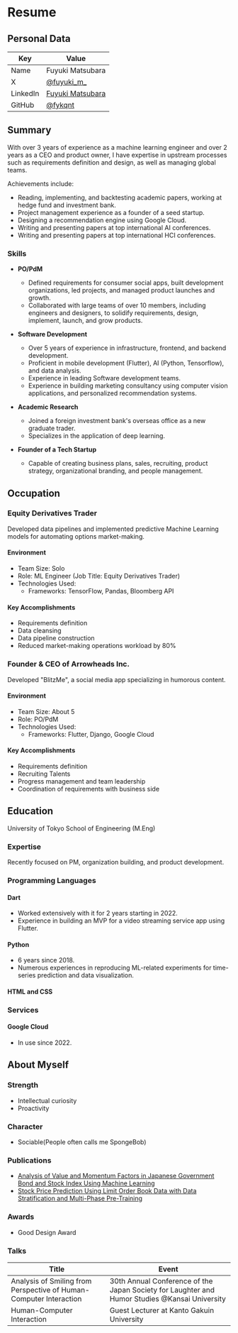 # Resume

## Personal Data

| Key | Value |
| --- | --- |
| Name | Fuyuki Matsubara |
| X | [@fuyuki_m_](https://x.com/fuyuki_m_) |
| LinkedIn | [Fuyuki Matsubara](https://www.linkedin.com/in/fuyuki-matsubara-0a64301ab/) |
| GitHub | [@fykqnt](https://github.com/fykqnt) |

## Summary

With over 3 years of experience as a machine learning engineer and over 2 years as a CEO and product owner, I have expertise in upstream processes such as requirements definition and design, as well as managing global teams.

Achievements include:

- Reading, implementing, and backtesting academic papers, working at hedge fund and investment bank.
- Project management experience as a founder of a seed startup.
- Designing a recommendation engine using Google Cloud.
- Writing and presenting papers at top international AI conferences.
- Writing and presenting papers at top international HCI conferences.

### Skills
- **PO/PdM**
  - Defined requirements for consumer social apps, built development organizations, led projects, and managed product launches and growth.
  - Collaborated with large teams of over 10 members, including engineers and designers, to solidify requirements, design, implement, launch, and grow products.

- **Software Development**
  - Over 5 years of experience in infrastructure, frontend, and backend development.
  - Proficient in mobile development (Flutter), AI (Python, Tensorflow), and data analysis.
  - Experience in leading Software development teams.
  - Experience in building marketing consultancy using computer vision applications, and personalized recommendation systems.

- **Academic Research**
  - Joined a foreign investment bank's overseas office as a new graduate trader.
  - Specializes in the application of deep learning.

- **Founder of a Tech Startup**
  - Capable of creating business plans, sales, recruiting, product strategy, organizational branding, and people management.

## Occupation

### Equity Derivatives Trader
Developed data pipelines and implemented predictive Machine Learning models for automating options market-making.

#### Environment
- Team Size: Solo
- Role: ML Engineer (Job Title: Equity Derivatives Trader)
- Technologies Used:
  - Frameworks: TensorFlow, Pandas, Bloomberg API

#### Key Accomplishments
- Requirements definition
- Data cleansing
- Data pipeline construction
- Reduced market-making operations workload by 80%

### Founder & CEO of Arrowheads Inc.
Developed "BlitzMe", a social media app specializing in humorous content.

#### Environment
- Team Size: About 5
- Role: PO/PdM
- Technologies Used:
  - Frameworks: Flutter, Django, Google Cloud

#### Key Accomplishments
- Requirements definition
- Recruiting Talents
- Progress management and team leadership
- Coordination of requirements with business side

## Education

University of Tokyo School of Engineering (M.Eng)

### Expertise
Recently focused on PM, organization building, and product development.

### Programming Languages

#### Dart
- Worked extensively with it for 2 years starting in 2022.
- Experience in building an MVP for a video streaming service app using Flutter.

#### Python
- 6 years since 2018.
- Numerous experiences in reproducing ML-related experiments for time-series prediction and data visualization.

#### HTML and CSS

### Services

#### Google Cloud
- In use since 2022.

## About Myself

### Strength
- Intellectual curiosity
- Proactivity

### Character
- Sociable(People often calls me SpongeBob)

### Publications
- [Analysis of Value and Momentum Factors in Japanese Government Bond and Stock Index Using Machine Learning](https://www.jstage.jst.go.jp/article/jsaisigtwo/2021/FIN-026/2021_69/_article/-char/ja/)
- [Stock Price Prediction Using Limit Order Book Data with Data Stratification and Multi-Phase Pre-Training](https://www.jstage.jst.go.jp/article/pjsai/JSAI2020/0/JSAI2020_1K4ES205/_article/-char/ja/)

### Awards
- Good Design Award

### Talks

| Title | Event |
| --- | --- |
| Analysis of Smiling from Perspective of Human-Computer Interaction | 30th Annual Conference of the Japan Society for Laughter and Humor Studies @Kansai University |
| Human-Computer Interaction | Guest Lecturer at Kanto Gakuin University |
